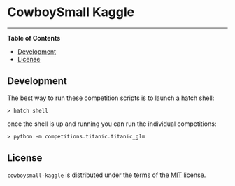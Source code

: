 # CowboySmall Kaggle

<!-- 
[![PyPI - Version](https://img.shields.io/pypi/v/cowboysmall.svg)](https://pypi.org/project/cowboysmall)
[![PyPI - Python Version](https://img.shields.io/pypi/pyversions/cowboysmall.svg)](https://pypi.org/project/cowboysmall)
 -->

-----

**Table of Contents**

- [Development](#Development)
- [License](#license)


## Development

The best way to run these competition scripts is to launch a hatch shell:

```console
> hatch shell
```

once the shell is up and running you can run the individual competitions:

```console
> python -m competitions.titanic.titanic_glm
```

## License

`cowboysmall-kaggle` is distributed under the terms of the [MIT](https://spdx.org/licenses/MIT.html) license.
